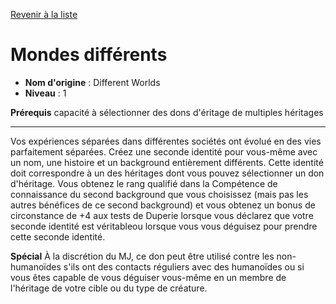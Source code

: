 [Revenir à la liste](list.md)

# Mondes différents

 * **Nom d'origine** : Different Worlds
 * **Niveau** : 1


<p><strong>Prérequis</strong> capacité à sélectionner des dons d'éritage de multiples héritages</p>
<hr>
<p>Vos expériences séparées dans différentes sociétés ont évolué en des vies parfaitement séparées. Créez une seconde identité pour vous-même avec un nom, une histoire et un background entièrement différents. Cette identité doit correspondre à un des héritages dont vous pouvez sélectionner un don d'héritage. Vous obtenez le rang qualifié dans la Compétence de connaissance du second background que vous choisissez (mais pas les autres bénéfices de ce second background) et vous obtenez un bonus de circonstance de +4 aux tests de Duperie lorsque vous déclarez que votre seconde identité est véritableou lorsque vous vous déguisez pour prendre cette seconde identité.</p>
<p><strong>Spécial</strong> À la discrétion du MJ, ce don peut être utilisé contre les non-humanoïdes s'ils ont des contacts réguliers avec des humanoïdes ou si vous êtes capable de vous déguiser vous-même en un membre de l'héritage de votre cible ou du type de créature.</p>